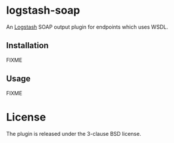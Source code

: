 logstash-soap
=============

An [Logstash](http://logstash.net) SOAP output plugin for endpoints which uses WSDL.

Installation
------------

FIXME

Usage
-----

FIXME

License
=======
The plugin is released under the 3-clause BSD license.
